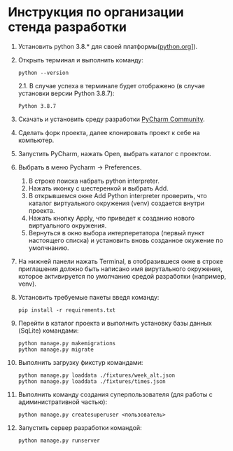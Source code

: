# Инструкция по организации стенда разработки

1. Установить python 3.8.* для своей платформы([python.org](https://www.python.org/downloads/)]).
1. Открыть терминал и выполнить команду:
    ```shell
    python --version
    ```
    2.1. В случае успеха в терминале будет отображено (в случае установки версии Python 3.8.7):
   ```shell
   Python 3.8.7
    ```
1. Скачать и установить среду разработки [PyCharm Community](https://www.jetbrains.com/ru-ru/pycharm/download/).
1. Сделать форк проекта, далее клонировать проект к себе на компьютер.
1. Запустить PyCharm, нажать Open, выбрать каталог с проектом.
1. Выбрать в меню Pycharm -> Preferences.
   1. В строке поиска набрать python interpreter.
   1. Нажать иконку с шестеренкой и выбрать Add.
   1. В открывшемся окне Add Python interpreter проверить, что каталог виртуального окружения (venv) создается внутри проекта.
   1. Нажать кнопку Apply, что приведет к созданию нового виртуального окружения.
   1. Вернуться в окно выбора интерперетатора (первый пункт настоящего списка) и установить вновь созданное окужение по умолчнанию. 
      
1. На нижней панели нажать Terminal, в отобразившеся окне в строке приглашения должно быть написано имя вирутального окружения, которое активируется по умолчанию средой разработки (например, venv).
1. Установить требуемые пакеты введя команду:
   ```shell
   pip install -r requirements.txt
    ```
1. Перейти в каталог проекта и выполнить установку базы данных (SqLite) командами:
   ```shell
   python manage.py makemigrations
   python manage.py migrate
    ```
1. Выполнить загрузку фикстур командами:
   ```shell
   python manage.py loaddata ./fixtures/week_alt.json 
   python manage.py loaddata ./fixtures/times.json 
    ```
1. Выполнить команду создания суперпользователя (для работы с адиминистративной частью):
   ```shell
   python manage.py createsuperuser <пользователь>
    ```
1. Запустить сервер разработки командой:
   ```shell
   python manage.py runserver
    ```
